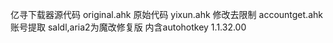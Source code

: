 亿寻下载器源代码
original.ahk 原始代码
yixun.ahk 修改去限制
accountget.ahk 账号提取
saldl,aria2为魔改修复版
内含autohotkey 1.1.32.00